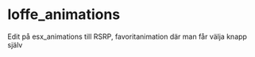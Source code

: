 # loffe_animations
Edit på esx_animations till RSRP, favoritanimation där man får välja knapp själv
